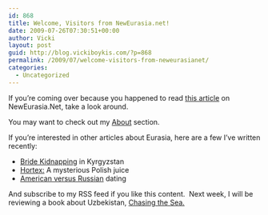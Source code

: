 ```yaml
---
id: 868
title: Welcome, Visitors from NewEurasia.net!
date: 2009-07-26T07:30:51+00:00
author: Vicki
layout: post
guid: http://blog.vickiboykis.com/?p=868
permalink: /2009/07/welcome-visitors-from-neweurasianet/
categories:
  - Uncategorized
---
```

If you&#8217;re coming over because you happened to read [this article](http://www.neweurasia.net/cross-regional-and-blogosphere/failed-states-index-2009-you-suck-at-life/) on NewEurasia.Net, take a look around.

You may want to check out my [About](http://blog.vickiboykis.com/about/) section.

If you&#8217;re interested in other articles about Eurasia, here are a few I&#8217;ve written recently:

  * [Bride Kidnapping](http://blog.vickiboykis.com/2009/07/12/bride-kidnapping-in-kyrgyzstan/) in Kyrgyzstan
  * [Hortex:](http://blog.vickiboykis.com/2009/07/19/hortex/) A mysterious Polish juice
  * [American versus Russian](http://blog.vickiboykis.com/2009/07/06/american-vs-russian-dating/) dating

And subscribe to my RSS feed if you like this content.  Next week, I will be reviewing a book about Uzbekistan, [Chasing the Sea.](http://www.amazon.com/Chasing-Sea-Ghosts-Empire-Central/dp/0375421300)